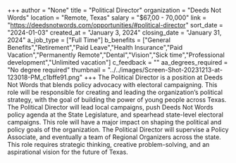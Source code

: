 +++
author = "None"
title = "Political Director"
organization = "Deeds Not Words"
location = "Remote, Texas"
salary = "$67,00 - 70,000"
link = "https://deedsnotwords.com/opportunities/#political-director"
sort_date = "2024-01-03"
created_at = "January 3, 2024"
closing_date = "January 31, 2024"
a_job_type = ["Full Time"]
b_benefits = ["General Benefits","Retirement","Paid Leave","Health Insurance","Paid Vacation","Permanently Remote","Dental","Vision","Sick time","Professional development","Unlimited vacation"]
c_feedback = ""
aa_degrees_required = "No degree required"
thumbnail = "../../images/Screen-Shot-20231213-at-123018-PM_c1bffe91.png"
+++
The Political Director is a position at Deeds Not Words that  blends policy advocacy with electoral campaigning. This role will be responsible for creating and leading the organization’s political strategy, with the goal of building the power of young people across Texas. The Political Director will lead local campaigns, push Deeds Not Words policy agenda at the State Legislature, and spearhead state-level electoral campaigns. This role will have a major impact on shaping the political and policy goals of the organization. The Political Director will supervise a Policy Associate, and eventually a team of Regional Organizers across the state. This role requires strategic thinking, creative problem-solving, and an aspirational vision for the future of Texas.
